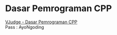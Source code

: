# Dasar Pemrograman CPP
[VJudge - Dasar Pemrograman CPP](https://vjudge.net/contest/737369)  
Pass : AyoNgoding